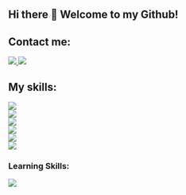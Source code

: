 ## Hi there 👋  Welcome to my Github!


  
## Contact me:

<p align="left">
<a href='https://www.linkedin.com/in/amirhosein-vahed2000'>
  <img src="https://skillicons.dev/icons?i=linkedin&theme=light" />
<a/>
<a href='https://github.com/amirhosein-vahed'>
  <img src="https://skillicons.dev/icons?i=github&theme=light" />
<a/>
</p>
  
## My skills:

<p align="left">
  <img src="https://skillicons.dev/icons?i=python,go,cpp,js,ts&theme=light" />
  </br>
  <img src="https://skillicons.dev/icons?i=django,fastapi,express,vue,vite,graphql&theme=light" />
  </br>
  <img src="https://skillicons.dev/icons?i=postgres,mysql,sqlite,redis,mongodb&theme=light" />
  </br>
  <img src="https://skillicons.dev/icons?i=linux,docker,prometheus,postman&theme=light" />
  </br>
  <img src="https://skillicons.dev/icons?i=git,github,gitlab&theme=light" />
  </br>
  <img src="https://skillicons.dev/icons?i=arduino,raspberrypi&theme=light" />
</p>


### Learning Skills:

<p align="left">
  <img src="https://skillicons.dev/icons?i=nginx,kubernetes,null,aws,azure,gcp&theme=light" />
</p>
